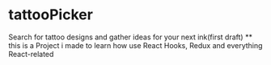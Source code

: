 # tattooPicker

Search for tattoo designs and gather ideas for your next ink(first draft)
**
this is a Project i made to learn how use React Hooks, Redux and everything React-related

